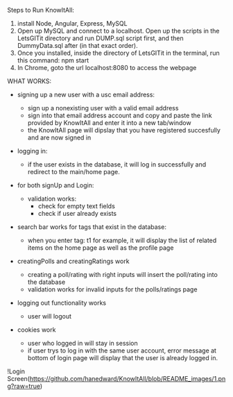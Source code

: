 Steps to Run KnowItAll:
1. install Node, Angular, Express, MySQL
2. Open up MySQL and connect to a localhost. Open up the scripts in the LetsGITit directory and run DUMP.sql script first, and then DummyData.sql after (in that exact order).
3. Once you installed, inside the directory of LetsGITit in the terminal, run this command: npm start
4. In Chrome, goto the url localhost:8080 to access the webpage

WHAT WORKS:
- signing up a new user with a usc email address:
	- sign up a nonexisting user with a valid email address
	- sign into that email address account and copy and paste the link provided by KnowItAll and enter it into a new tab/window
	- the KnowItAll page will dipslay that you have registered succesfully and are now signed in

- logging in:
	- if the user exists in the database, it will log in successfully and redirect to the main/home page.

- for both signUp and Login:
	- validation works:
		- check for empty text fields
		- check if user already exists

- search bar works for tags that exist in the database:
	- when you enter tag: t1 for example, it will display the list of related items on the home page as well as the profile page

- creatingPolls and creatingRatings work
	- creating a poll/rating with right inputs will insert the poll/rating into the database
	- validation works for invalid inputs for the polls/ratings page

- logging out functionality works
	- user will logout

- cookies work
	- user who logged in will stay in session
	- if user trys to log in with the same user account, error message at bottom of login page will display that the user is already logged in.

!Login Screen(https://github.com/hanedward/KnowItAll/blob/README_images/1.png?raw=true)
